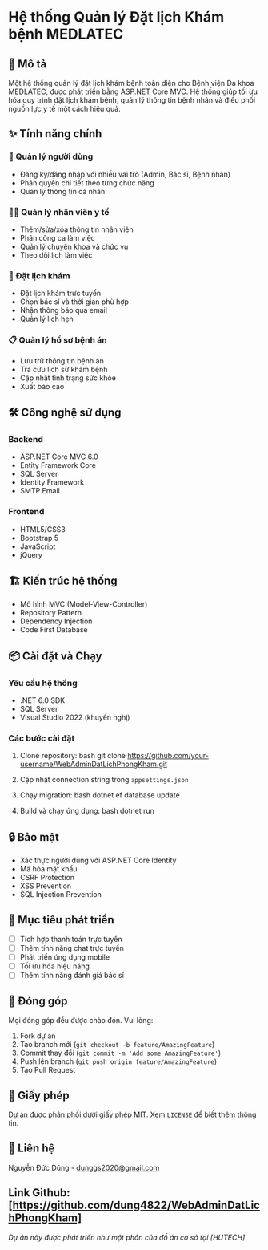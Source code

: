 # Hệ thống Quản lý Đặt lịch Khám bệnh MEDLATEC

## 📝 Mô tả
Một hệ thống quản lý đặt lịch khám bệnh toàn diện cho Bệnh viện Đa khoa MEDLATEC, được phát triển bằng ASP.NET Core MVC. Hệ thống giúp tối ưu hóa quy trình đặt lịch khám bệnh, quản lý thông tin bệnh nhân và điều phối nguồn lực y tế một cách hiệu quả.

## ✨ Tính năng chính

### 👥 Quản lý người dùng
- Đăng ký/đăng nhập với nhiều vai trò (Admin, Bác sĩ, Bệnh nhân)
- Phân quyền chi tiết theo từng chức năng
- Quản lý thông tin cá nhân

### 👨‍⚕️ Quản lý nhân viên y tế
- Thêm/sửa/xóa thông tin nhân viên
- Phân công ca làm việc
- Quản lý chuyên khoa và chức vụ
- Theo dõi lịch làm việc

### 📅 Đặt lịch khám
- Đặt lịch khám trực tuyến
- Chọn bác sĩ và thời gian phù hợp
- Nhận thông báo qua email
- Quản lý lịch hẹn

### 📋 Quản lý hồ sơ bệnh án
- Lưu trữ thông tin bệnh án
- Tra cứu lịch sử khám bệnh
- Cập nhật tình trạng sức khỏe
- Xuất báo cáo

## 🛠 Công nghệ sử dụng

### Backend
- ASP.NET Core MVC 6.0
- Entity Framework Core
- SQL Server
- Identity Framework
- SMTP Email

### Frontend
- HTML5/CSS3
- Bootstrap 5
- JavaScript
- jQuery

## 🏗 Kiến trúc hệ thống
- Mô hình MVC (Model-View-Controller)
- Repository Pattern
- Dependency Injection
- Code First Database

## 📦 Cài đặt và Chạy

### Yêu cầu hệ thống
- .NET 6.0 SDK
- SQL Server
- Visual Studio 2022 (khuyến nghị)

### Các bước cài đặt

1. Clone repository:
bash
git clone https://github.com/your-username/WebAdminDatLichPhongKham.git

2. Cập nhật connection string trong `appsettings.json`

3. Chạy migration:
bash
dotnet ef database update

4. Build và chạy ứng dụng:
bash 
dotnet run

## 🔒 Bảo mật
- Xác thực người dùng với ASP.NET Core Identity
- Mã hóa mật khẩu
- CSRF Protection
- XSS Prevention
- SQL Injection Prevention

## 🎯 Mục tiêu phát triển
- [ ] Tích hợp thanh toán trực tuyến
- [ ] Thêm tính năng chat trực tuyến
- [ ] Phát triển ứng dụng mobile
- [ ] Tối ưu hóa hiệu năng
- [ ] Thêm tính năng đánh giá bác sĩ

## 👥 Đóng góp
Mọi đóng góp đều được chào đón. Vui lòng:

1. Fork dự án
2. Tạo branch mới (`git checkout -b feature/AmazingFeature`)
3. Commit thay đổi (`git commit -m 'Add some AmazingFeature'`)
4. Push lên branch (`git push origin feature/AmazingFeature`)
5. Tạo Pull Request

## 📄 Giấy phép
Dự án được phân phối dưới giấy phép MIT. Xem `LICENSE` để biết thêm thông tin.

## 📧 Liên hệ
Nguyễn Đức Dũng - dunggs2020@gmail.com

Link Github: [https://github.com/dung4822/WebAdminDatLichPhongKham]
---
*Dự án này được phát triển như một phần của đồ án cơ sở tại [HUTECH]*
